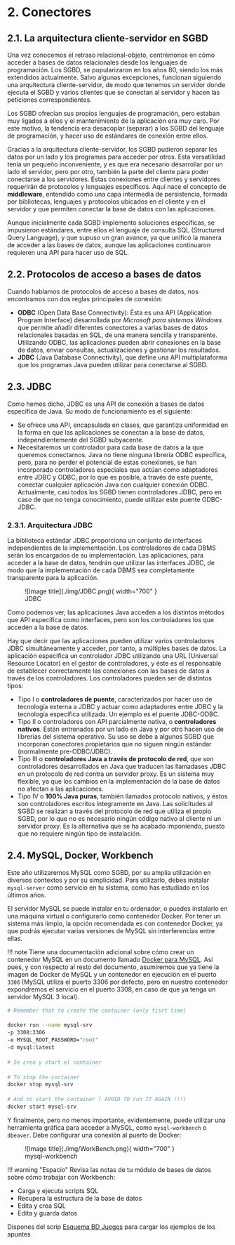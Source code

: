 # 2. Conectores

## 2.1. La arquitectura cliente-servidor en SGBD

Una vez conocemos el retraso relacional-objeto, centrémonos en cómo acceder a bases de datos relacionales desde los lenguajes de programación. Los SGBD, se popularizaron en los años 80, siendo los más extendidos actualmente. Salvo algunas excepciones, funcionan siguiendo una arquitectura cliente-servidor, de modo que tenemos un servidor donde ejecuta el SGBD y varios clientes que se conectan al servidor y hacen las peticiones correspondientes.

Los SGBD ofrecían sus propios lenguajes de programación, pero estaban muy ligados a ellos y el mantenimiento de la aplicación era muy caro. Por este motivo, la tendencia era desacoplar (separar) a los SGBD del lenguaje de programación, y hacer uso de estándares de conexión entre ellos.

Gracias a la arquitectura cliente-servidor, los SGBD pudieron separar los datos por un lado y los programas para acceder por otros. Esta versatilidad tenía un pequeño inconveniente, y es que era necesario desarrollar por un lado el servidor, pero por otro, también la parte del cliente para poder conectarse a los servidores. Estas conexiones entre clientes y servidores requerirán de protocolos y lenguajes específicos. Aquí nace el concepto de **middleware**, entendido como una capa intermedia de persistencia, formada por bibliotecas, lenguajes y protocolos ubicados en el cliente y en el servidor y que permiten conectar la base de datos con las aplicaciones.

Aunque inicialmente cada SGBD implementó soluciones específicas, se impusieron estándares, entre ellos el lenguaje de consulta SQL (Structured Query Language), y que supuso un gran avance, ya que unificó la manera de acceder a las bases de datos, aunque las aplicaciones continuaron requieren una API para hacer uso de SQL.

## 2.2. Protocolos de acceso a bases de datos

Cuando hablamos de protocolos de acceso a bases de datos, nos encontramos con dos reglas principales de conexión:

- **ODBC** (Open Data Base Connectivity): Ésta es una API (Application Program Interface) desarrollada por _Microsoft para sistemas Windows_ que permite añadir diferentes conectores a varias bases de datos relacionales basadas en SQL, de una manera sencilla y transparente. Utilizando ODBC, las aplicaciones pueden abrir conexiones en la base de datos, enviar consultas, actualizaciones y gestionar los resultados.
- **JDBC** (Java Database Connectivity), que define una API multiplataforma que los programas Java pueden utilizar para conectarse al SGBD.

## 2.3. JDBC

Como hemos dicho, JDBC es una API de conexión a bases de datos específica de Java. Su modo de funcionamiento es el siguiente:

- Se ofrece una API, encapsulada en clases, que garantiza uniformidad en la forma en que las aplicaciones se conectan a la base de datos, independientemente del SGBD subyacente.
- Necesitaremos un controlador para cada base de datos a la que queremos conectarnos. Java no tiene ninguna librería ODBC específica, pero, para no perder el potencial de estas conexiones, se han incorporado controladores especiales que actúan como adaptadores entre JDBC y ODBC, por lo que es posible, a través de este puente, conectar cualquier aplicación Java con cualquier conexión ODBC. Actualmente, casi todos los SGBD tienen controladores JDBC, pero en caso de que no tenga conocimiento, puede utilizar este puente ODBC-JDBC.

### 2.3.1. Arquitectura JDBC

La biblioteca estándar JDBC proporciona un conjunto de interfaces independientes de la implementación. Los controladores de cada DBMS serán los encargados de su implementación. Las aplicaciones, para acceder a la base de datos, tendrán que utilizar las interfaces JDBC, de modo que la implementación de cada DBMS sea completamente transparente para la aplicación.


<figure markdown="span">
  ![Image title](./img/JDBC.png){ width="700" }
  <figcaption>JDBC</figcaption>
</figure>

Como podemos ver, las aplicaciones Java acceden a los distintos métodos que API especifica como interfaces, pero son los controladores los que acceden a la base de datos.

Hay que decir que las aplicaciones pueden utilizar varios controladores JDBC simultáneamente y acceder, por tanto, a múltiples bases de datos. La aplicación especifica un controlador JDBC utilizando una URL (Universal Resource Locator) en el gestor de controladores, y éste es el responsable de establecer correctamente las conexiones con las bases de datos a través de los controladores. Los controladores pueden ser de distintos tipos:

- Tipo I o **controladores de puente**, caracterizados por hacer uso de tecnología externa a JDBC y actuar como adaptadores entre JDBC y la tecnología específica utilizada. Un ejemplo es el puente JDBC-ODBC.
- Tipo II o controladores con API parcialmente nativa, o **controladores nativos**. Están entrenados por un lado en Java y por otro hacen uso de librerías del sistema operativo. Su uso se debe a algunos SGBD que incorporan conectores propietarios que no siguen ningún estándar (normalmente pre-ODBC/JDBC).
- Tipo III o **controladores Java a través de protocolo de red**, que son controladores desarrollados en Java que traducen las llamadases JDBC en un protocolo de red contra un servidor proxy. Es un sistema muy flexible, ya que los cambios en la implementación de la base de datos no afectan a las aplicaciones.
- Tipo IV o **100% Java puras**, también llamados protocolo nativos, y éstos son controladores escritos íntegramente en Java. Las solicitudes al SGBD se realizan a través del protocolo de red que utiliza el propio SGBD, por lo que no es necesario ningún código nativo al cliente ni un servidor proxy. Es la alternativa que se ha acabado imponiendo, puesto que no requiere ningún tipo de instalación.

## 2.4. MySQL, Docker, Workbench

Este año utilizaremos MySQL como SGBD, por su amplia utilización en diversos contextos y por su simplicidad. Para utilizarlo, debes instalar `mysql-server` como servicio en tu sistema, como has estudiado en los últimos años.

El servidor MySQL se puede instalar en tu ordenador, o puedes instalarlo en una máquina virtual o configurarlo como contenedor Docker. Por tener un sistema más limpio, la opción recomendada es con contenedor Docker, ya que podrás ejecutar varias versiones de MySQL sin interferencias entre ellas.


!!! note 
Tiene una documentación adicional sobre cómo crear un contenedor MySQL en un documento llamado [Docker para MySQL](./Docker_mysql.pdf). Así pues, y con respecto al resto del documento, asumiremos que ya tiene la imagen de Docker de MySQL y un contenedor en ejecución en el puerto `3308` (MySQL utiliza el puerto 3306 por defecto, pero en nuestro contenedor expondremos el servicio en el puerto 3308, en caso de que ya tenga un servidor MySQL 3 local).


```bash
# Remember that to create the container (only fisrt time)

docker run --name mysql-srv 
-p 3308:3306 
-e MYSQL_ROOT_PASSWORD="root" 
-d mysql:latest

# Se crea y start el container

# To stop the container
docker stop mysql-srv

# And to start the container ( AVOID TO run IT AGAIN !!!)
docker start mysql-srv
```

Y finalmente, pero no menos importante, evidentemente, puede utilizar una herramienta gráfica para acceder a MySQL, como `mysql-workbench` o `dbeaver`. Debe configurar una conexión al puerto de Docker:
<figure markdown="span">
  ![Image title](./img/WorkBench.png){ width="700" }
  <figcaption>mysql-workbench</figcaption>
</figure>


!!! warning "Espacio" 
Revisa las notas de tu módulo de bases de datos sobre cómo trabajar con Workbench: 

- Carga y ejecuta scripts SQL 
- Recupera la estructura de la base de datos 
- Edita y crea SQL 
- Edita y guarda datos

Dispones del scrip [Esquema BD Juegos](./bdjuegos.sql) para cargar los ejemplos de los apuntes